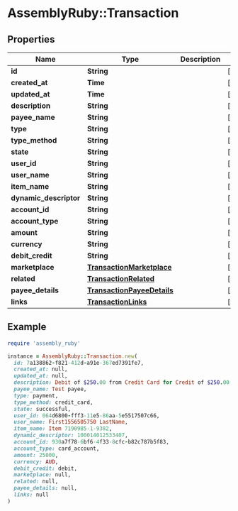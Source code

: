 # AssemblyRuby::Transaction

## Properties

| Name | Type | Description | Notes |
| ---- | ---- | ----------- | ----- |
| **id** | **String** |  | [optional] |
| **created_at** | **Time** |  | [optional] |
| **updated_at** | **Time** |  | [optional] |
| **description** | **String** |  | [optional] |
| **payee_name** | **String** |  | [optional] |
| **type** | **String** |  | [optional] |
| **type_method** | **String** |  | [optional] |
| **state** | **String** |  | [optional] |
| **user_id** | **String** |  | [optional] |
| **user_name** | **String** |  | [optional] |
| **item_name** | **String** |  | [optional] |
| **dynamic_descriptor** | **String** |  | [optional] |
| **account_id** | **String** |  | [optional] |
| **account_type** | **String** |  | [optional] |
| **amount** | **String** |  | [optional] |
| **currency** | **String** |  | [optional] |
| **debit_credit** | **String** |  | [optional] |
| **marketplace** | [**TransactionMarketplace**](TransactionMarketplace.md) |  | [optional] |
| **related** | [**TransactionRelated**](TransactionRelated.md) |  | [optional] |
| **payee_details** | [**TransactionPayeeDetails**](TransactionPayeeDetails.md) |  | [optional] |
| **links** | [**TransactionLinks**](TransactionLinks.md) |  | [optional] |

## Example

```ruby
require 'assembly_ruby'

instance = AssemblyRuby::Transaction.new(
  id: 7a138862-f821-412d-a91e-367ed7391fe7,
  created_at: null,
  updated_at: null,
  description: Debit of $250.00 from Credit Card for Credit of $250.00 to Item,
  payee_name: Test payee,
  type: payment,
  type_method: credit_card,
  state: successful,
  user_id: 064d6800-fff3-11e5-86aa-5e5517507c66,
  user_name: First1556505750 LastName,
  item_name: Item 7190985-1-9382,
  dynamic_descriptor: 100014012533407,
  account_id: 930a7f78-6bf6-4f33-8cfc-b82c787b5f83,
  account_type: card_account,
  amount: 25000,
  currency: AUD,
  debit_credit: debit,
  marketplace: null,
  related: null,
  payee_details: null,
  links: null
)
```

